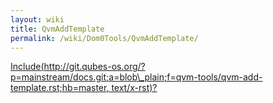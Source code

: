 ```yaml
---
layout: wiki
title: QvmAddTemplate
permalink: /wiki/Dom0Tools/QvmAddTemplate/
---
```


[Include(http://git.qubes-os.org/?p=mainstream/docs.git;a=blob\_plain;f=qvm-tools/qvm-add-template.rst;hb=master, text/x-rst)?](/wiki/Dom0Tools/Include(http%3A/git.qubes-os.org?p=mainstream/docs.git;a=blob_plain;f=qvm-tools/qvm-add-template.rst;hb=master,%20text/x-rst))
